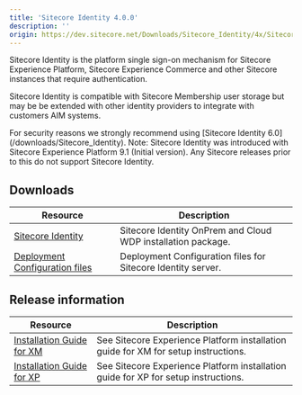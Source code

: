```yaml
---
title: 'Sitecore Identity 4.0.0'
description: ''
origin: https://dev.sitecore.net/Downloads/Sitecore_Identity/4x/Sitecore_Identity_400
---
```


Sitecore Identity is the platform single sign-on mechanism for Sitecore Experience Platform, Sitecore Experience Commerce and other Sitecore instances that require authentication.

Sitecore Identity is compatible with Sitecore Membership user storage but may be be extended with other identity providers to integrate with customers AIM systems.

  <Alert variant='warning' mb={4}>
    <AlertIcon />
    For security reasons we strongly recommend using [Sitecore Identity 6.0](/downloads/Sitecore_Identity).
  </Alert>
  
  <Alert variant='warning' mb={4}>
    <AlertIcon />
    Note: Sitecore Identity was introduced with Sitecore Experience Platform 9.1 (Initial version). Any Sitecore releases prior to this do not support Sitecore Identity.
  </Alert>


## Downloads

| Resource                                                                                                                                                                                       | Description                                                  |
| ---------------------------------------------------------------------------------------------------------------------------------------------------------------------------------------------- | ------------------------------------------------------------ |
| [Sitecore Identity](https://scdp.blob.core.windows.net/downloads/Sitecore%20Identity/4x/Sitecore%20Identity%20400/Secure/Sitecore.IdentityServer.4.0.0-r00257.scwdp.zip)                       | Sitecore Identity OnPrem and Cloud WDP installation package. |
| [Deployment Configuration files](https://scdp.blob.core.windows.net/downloads/Sitecore%20Identity/4x/Sitecore%20Identity%20400/Secure/IdentityServer%20Deployment%20Configuration%204.0.0.zip) | Deployment Configuration files for Sitecore Identity server. |

## Release information

| Resource                                                                                                                                                                                                                               | Description                                                                        |
| -------------------------------------------------------------------------------------------------------------------------------------------------------------------------------------------------------------------------------------- | ---------------------------------------------------------------------------------- |
| [Installation Guide for XM](https://scdp.blob.core.windows.net/downloads/Sitecore%20Experience%20Platform/93/Sitecore%20Experience%20Platform%2093%20Initial%20Release/Secure/Installation_Guide_for_the_XM_Scaled_topology_9.3.0.pdf) | See Sitecore Experience Platform installation guide for XM for setup instructions. |
| [Installation Guide for XP](https://scdp.blob.core.windows.net/downloads/Sitecore%20Experience%20Platform/93/Sitecore%20Experience%20Platform%2093%20Initial%20Release/Secure/Installation_Guide_for_the_XP_Scaled_topology_9.3.0.pdf) | See Sitecore Experience Platform installation guide for XP for setup instructions. |
